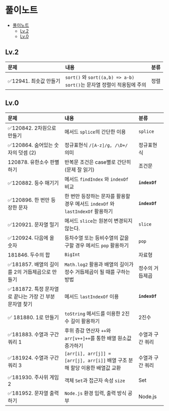 # 풀이노트

- [풀이노트](#풀이노트)
  - [Lv.2](#lv2)
  - [Lv.0](#lv0)

## Lv.2

| 문제                   | 내용                                                                          | 분류 |
| :--------------------- | :---------------------------------------------------------------------------- | :--- |
| ✅12941. 최솟값 만들기 | `sort()` 와 `sort((a,b) => a-b)` <br />`sort()`는 문자열 정렬이 적용됨에 주의 | 정렬 |

## Lv.0

| 문제                                                    | 내용                                                                           | 분류             |
| :------------------------------------------------------ | :----------------------------------------------------------------------------- | :--------------- |
| ✅120842. 2차원으로 만들기                              | 메서드 `splice`의 간단한 이용                                                  | `splice`         |
| ✅120864. 숨어있는 숫자의 덧셈 (2)                      | 정규표현식 `/[A-z]/g, /\D+/` 의미                                              | 정규표현식       |
| 120878. 유한소수 판별하기                               | 반복문 조건은 case별로 간단히 (문제 잘 읽기)                                   | 조건문           |
| ✅120882. 등수 매기기                                   | 메서드 `findIndex` 와 `indexOf` 비교                                           | **`indexOf`**    |
| ✅120896. 한 번만 등장한 문자                           | 한 번만 등장하는 문자를 활용할 경우 메서드 `indexOf` 와 `lastIndexOf` 활용하기 | **`indexOf`**    |
| ✅120921. 문자열 밀기                                   | 메서드 `slice`는 원본이 변경되지 않는다.                                       | `slice`          |
| ✅120924. 다음에 올 숫자                                | 등차수열 또는 등비수열의 값을 구할 경우 메서드 `pop` 활용하기                  | `pop`            |
| 181846. 두수의 합                                       | `BigInt`                                                                       | 자료형           |
| ✅181857. 배열의 길이를 2의 거듭제곱으로 만들기         | `Math.log2` 활용과 배열의 길이가 정수 거듭제곱이 될 때를 구하는 방법           | 정수의 거듭제곱  |
| ✅181872. 특정 문자열로 끝나는 가장 긴 부분 문자열 찾기 | 메서드 `lastIndexOf` 이용                                                      | **`indexOf`**    |
| ✅ 181880. 1로 만들기                                   | `toString` 메서드를 이용한 2진수 길이 활용하기                                 | 2진수            |
| ✅181883. 수열과 구간 쿼리 1                            | 후위 증감 연산자 `++`와 `arr[v++]++`를 통한 배열 원소값 증가하기               | 수열과 구간 쿼리 |
| ✅181924. 수열과 구간 쿼리 3                            | `[arr[i], arr[j]] = [arr[j], arr[i]]` 배열 구조 분해 할당 이용한 배열값 교환   | 수열과 구간 쿼리 |
| ✅181930. 주사위 게임 2                                 | 객체 `Set`과 접근자 속성 `size`                                                | Set              |
| ✅181952. 문자열 출력하기                               | `Node.js` 환경 입력, 출력 방식 공부                                            | Node.js          |
